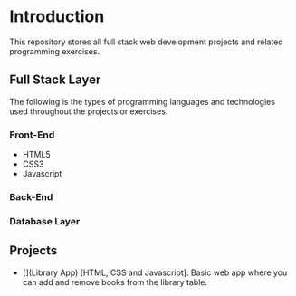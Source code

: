 # Introduction
This repository stores all full stack web development projects and related programming exercises.

## Full Stack Layer
The following is the types of programming languages and technologies used throughout the projects or exercises.

### Front-End
* HTML5
* CSS3
* Javascript

### Back-End

### Database Layer

## Projects
* [](Library App) [HTML, CSS and Javascript]: Basic web app where you can add and remove books from the library table.
